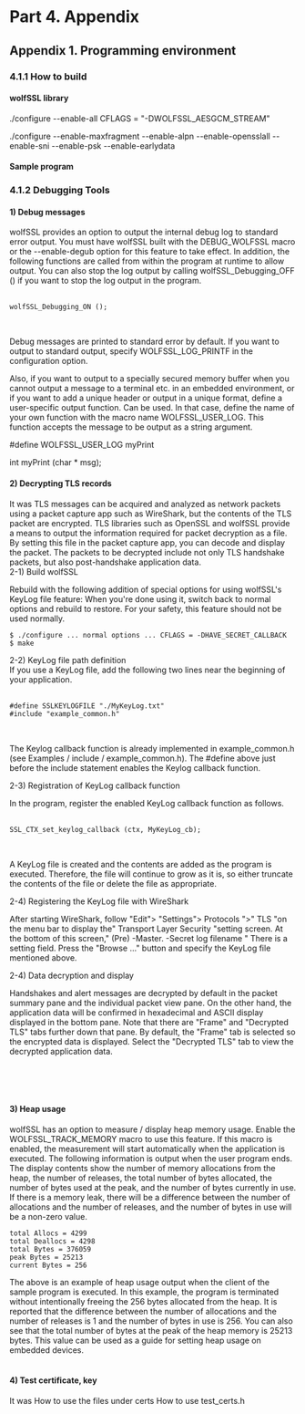 # Part 4. Appendix

## Appendix 1. Programming environment
### 4.1.1 How to build
 
#### wolfSSL library

./configure --enable-all CFLAGS = "-DWOLFSSL_AESGCM_STREAM"

./configure --enable-maxfragment --enable-alpn --enable-opensslall --enable-sni --enable-psk --enable-earlydata

#### Sample program




### 4.1.2 Debugging Tools

#### 1) Debug messages

wolfSSL provides an option to output the internal debug log to standard error output. You must have wolfSSL built with the DEBUG_WOLFSSL macro or the --enable-degub option for this feature to take effect. In addition, the following functions are called from within the program at runtime to allow output. You can also stop the log output by calling wolfSSL_Debugging_OFF () if you want to stop the log output in the program.
<br> <br>
```
wolfSSL_Debugging_ON ();
```
<br>

Debug messages are printed to standard error by default. If you want to output to standard output, specify WOLFSSL_LOG_PRINTF in the configuration option.

Also, if you want to output to a specially secured memory buffer when you cannot output a message to a terminal etc. in an embedded environment, or if you want to add a unique header or output in a unique format, define a user-specific output function. Can be used. In that case, define the name of your own function with the macro name WOLFSSL_USER_LOG. This function accepts the message to be output as a string argument.

#define WOLFSSL_USER_LOG myPrint

int myPrint (char * msg);


#### 2) Decrypting TLS records
It was
TLS messages can be acquired and analyzed as network packets using a packet capture app such as WireShark, but the contents of the TLS packet are encrypted. TLS libraries such as OpenSSL and wolfSSL provide a means to output the information required for packet decryption as a file. By setting this file in the packet capture app, you can decode and display the packet. The packets to be decrypted include not only TLS handshake packets, but also post-handshake application data.
<br>
2-1) Build wolfSSL

Rebuild with the following addition of special options for using wolfSSL's KeyLog file feature: When you're done using it, switch back to normal options and rebuild to restore. For your safety, this feature should not be used normally.

```
$ ./configure ... normal options ... CFLAGS = -DHAVE_SECRET_CALLBACK
$ make

```

2-2) KeyLog file path definition <br>
If you use a KeyLog file, add the following two lines near the beginning of your application.
<br> <br>

```
#define SSLKEYLOGFILE "./MyKeyLog.txt"
#include "example_common.h"
```
<br>

The Keylog callback function is already implemented in example_common.h (see Examples / include / example_common.h). The #define above just before the include statement enables the Keylog callback function.
<br>

2-3) Registration of KeyLog callback function

In the program, register the enabled KeyLog callback function as follows.
<br> <br>

```
SSL_CTX_set_keylog_callback (ctx, MyKeyLog_cb);
```
<br>

A KeyLog file is created and the contents are added as the program is executed. Therefore, the file will continue to grow as it is, so either truncate the contents of the file or delete the file as appropriate.
<br>

2-4) Registering the KeyLog file with WireShark

After starting WireShark, follow "Edit"> "Settings"> Protocols ">" TLS "on the menu bar to display the" Transport Layer Security "setting screen. At the bottom of this screen," (Pre) -Master. -Secret log filename "
There is a setting field. Press the "Browse ..." button and specify the KeyLog file mentioned above.

2-4) Data decryption and display

Handshakes and alert messages are decrypted by default in the packet summary pane and the individual packet view pane. On the other hand, the application data will be confirmed in hexadecimal and ASCII display displayed in the bottom pane. Note that there are "Frame" and "Decrypted TLS" tabs further down that pane. By default, the "Frame" tab is selected so the encrypted data is displayed. Select the "Decrypted TLS" tab to view the decrypted application data.

<br> <br> <br>


#### 3) Heap usage

wolfSSL has an option to measure / display heap memory usage. Enable the WOLFSSL_TRACK_MEMORY macro to use this feature. If this macro is enabled, the measurement will start automatically when the application is executed. The following information is output when the user program ends. The display contents show the number of memory allocations from the heap, the number of releases, the total number of bytes allocated, the number of bytes used at the peak, and the number of bytes currently in use. If there is a memory leak, there will be a difference between the number of allocations and the number of releases, and the number of bytes in use will be a non-zero value.


    total Allocs = 4299
    total Deallocs = 4298
    total Bytes = 376059
    peak Bytes = 25213
    current Bytes = 256

The above is an example of heap usage output when the client of the sample program is executed. In this example, the program is terminated without intentionally freeing the 256 bytes allocated from the heap.
It is reported that the difference between the number of allocations and the number of releases is 1 and the number of bytes in use is 256. You can also see that the total number of bytes at the peak of the heap memory is 25213 bytes. This value can be used as a guide for setting heap usage on embedded devices.
<br> <br>


#### 4) Test certificate, key
It was
    How to use the files under certs
    How to use test_certs.h